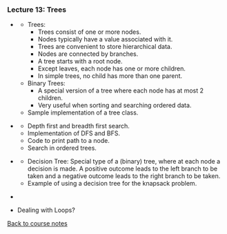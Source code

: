 ### Lecture 13: Trees

* []()
  * Trees:
    * Trees consist of one or more nodes.
    * Nodes typically have a value associated with it.
    * Trees are convenient to store hierarchical data.
    * Nodes are connected by branches.
    * A tree starts with a root node.
    * Except leaves, each node has one or more children.
    * In simple trees, no child has more than one parent.
  * Binary Trees:
    * A special version of a tree where each node has at most 2 children.
    * Very useful when sorting and searching ordered data.
  * Sample implementation of a tree class.

* []()
  * Depth first and breadth first search.
  * Implementation of DFS and BFS.
  * Code to print path to a node.
  * Search in ordered trees.

* []()
  * Decision Tree: Special type of a (binary) tree, where at each node a decision is made.
  A positive outcome leads to the left branch to be taken and a negative outcome leads to the right branch to be taken.
  * Example of using a decision tree for the knapsack problem.

* []()

* []()Dealing with Loops?

[Back to course notes](../Course_Notes.md)
